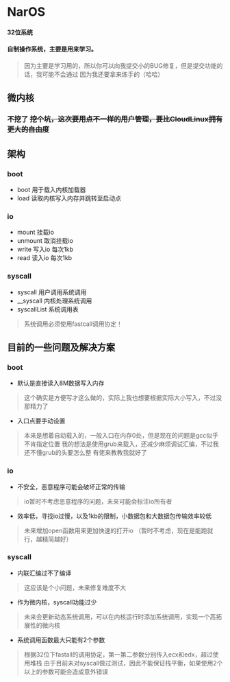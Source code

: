 # NarOS
#### 32位系统
#### 自制操作系统，主要是用来学习。
> 因为主要是学习用的，所以你可以向我提交小的BUG修复，但是提交功能的话，我可能不会通过
> 因为我还要拿来练手的（哈哈）
## 微内核
### 不挖了 ~~挖个坑，这次要用点不一样的用户管理，要比CloudLinux拥有更大的自由度~~

## 架构
### boot
- boot 用于载入内核加载器
- load 读取内核写入内存并跳转至启动点
### io
- mount 挂载io
- unmount 取消挂载io
- write 写入io 每次1kb
- read 读入io 每次1kb

### syscall
- syscall 用户调用系统调用
- __syscall 内核处理系统调用
- syscallList 系统调用表

> 系统调用必须使用fastcall调用协定！

## 目前的一些问题及解决方案
### boot
- 默认是直接读入8M数据写入内存
> 这个确实是方便写才这么做的，实际上我也想要根据实际大小写入，不过没那精力了
- 入口点要手动设置
> 本来是想着自动载入的，一般入口在内存0处，但是现在的问题是gcc似乎不肯指定位置
> 我的想法是使用grub来载入，还减少麻烦调试汇编，不过我还不懂grub的头要怎么整
> 有佬来教教我就好了
### io
- 不安全，恶意程序可能会破坏正常的传输
> io暂时不考虑恶意程序的问题，未来可能会标注io所有者
- 效率低，寻找io过慢，以及1kb的限制，小数据包和大数据包传输效率较低
> 未来增加open函数用来更加快速的打开io （暂时不考虑，现在是能跑就行，越精简越好）
### syscall
- 内联汇编过不了编译
> 这应该是个小问题，未来修复难度不大
- 作为微内核，syscall功能过少
> 未来会更新动态系统调用，可以在内核运行时添加系统调用，实现一个高拓展性的微内核
- 系统调用函数最大只能有2个参数
> 根据32位下fastall的调用协定，第一第二参数分别传入ecx和edx，超过使用堆栈
> 由于目前未对syscall做过测试，因此不能保证栈平衡，如果使用2个以上的参数可能会造成意外错误

